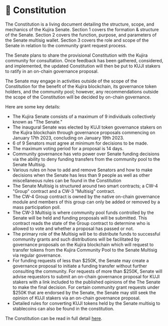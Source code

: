 # 📜 Constitution

The Constitution is a living document detailing the structure, scope, and mechanics of the Kujira Senate. Section 1 covers the formation & structure of the Senate. Section 2 covers the function, purpose, and parameters of the Senate multisig wallet. Section 3 covers the role and scope of the Senate in relation to the community grant request process.&#x20;

The Senate plans to share the provisional Constitution with the Kujira community for consultation. Once feedback has been gathered, considered, and implemented, the updated Constitution will then be put to KUJI stakers to ratify in an on-chain governance proposal.

The Senate may engage in activities outside of the scope of the Constitution for the benefit of the Kujira blockchain, its governance token holders, and the community pool; however, any recommendations outside the scope of the Constitution will be decided by on-chain governance.&#x20;

&#x20;Here are some key details:

* The Kujira Senate consists of a maximum of 9 individuals collectively known as "The Senate."
* The inaugural Senate was elected by KUJI token governance stakers on the Kujira blockchain through governance proposals commencing on January 17th 2023, concluding on January 19th 2023.
* 6 of 9 Senators must agree at minimum for decisions to be made.&#x20;
* The maximum voting period for a proposal is 14 days.&#x20;
* Community governance has veto power over Senate funding decisions via the ability to deny funding transfers from the community pool to the Senate Multisig.&#x20;
* Various rules on how to add and remove Senators and how to make decisions when the Senate has less than 9 people as well as other miscellaneous rules can be found in the Constitution
* The Senate Multisig is structured around two smart contracts; a CW-4 "Group" contract and a CW-3 "Multisig" contract.&#x20;
* The CW-4 Group contract is owned by the native on-chain governance module and members of this group can only be added or removed by a mass participation poll.
* The CW-3 Multisig is where community pool funds controlled by the Senate will be held and funding proposals will be submitted. This contract reads the state of the Group contract to determine who is allowed to vote and whether a proposal has passed or not.&#x20;
* The primary role of the Multisig will be to distribute funds to successful community grants and such distributions will be facilitated by governance proposals on the Kujira blockchain which will request to transfer tokens from the Kujira Community Pool to the Senate Multisig via regular governance.&#x20;
* For funding requests of less than $250K, the Senate may create a governance proposal to initiate a funding transfer without further consulting the community. For requests of more than $250K, Senate will advise requestors to submit an on-chain governance proposal for KUJI stakers with a link included to the published opinions of the The Senate to make the final decision. For certain community grant requests under $250K that are endorsed by the Senate, the Senate may still seek the opinion of KUJI stakers via an on-chain governance proposal.&#x20;
* Detailed rules for converting KUJI tokens held by the Senate multisig to stablecoins can also be found in the constitution.

The Constitution can be read in full detail [here](https://dorian-hurricane-f7c.notion.site/Kujira-Senate-Constitution-v0-1-6bcc718eff9d4075a2dba4dc7a8becc4). &#x20;
